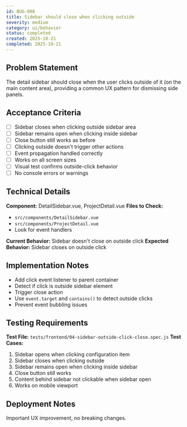 ```yaml
---
id: BUG-008
title: Sidebar should close when clicking outside
severity: medium
category: ui/behavior
status: completed
created: 2025-10-21
completed: 2025-10-21
---
```


## Problem Statement
The detail sidebar should close when the user clicks outside of it (on the main content area), providing a common UX pattern for dismissing side panels.

## Acceptance Criteria
- [ ] Sidebar closes when clicking outside sidebar area
- [ ] Sidebar remains open when clicking inside sidebar
- [ ] Close button still works as before
- [ ] Clicking outside doesn't trigger other actions
- [ ] Event propagation handled correctly
- [ ] Works on all screen sizes
- [ ] Visual test confirms outside-click behavior
- [ ] No console errors or warnings

## Technical Details
**Component:** DetailSidebar.vue, ProjectDetail.vue
**Files to Check:**
- `src/components/DetailSidebar.vue`
- `src/components/ProjectDetail.vue`
- Look for event handlers

**Current Behavior:** Sidebar doesn't close on outside click
**Expected Behavior:** Sidebar closes on outside click

## Implementation Notes
- Add click event listener to parent container
- Detect if click is outside sidebar element
- Trigger close action
- Use `event.target` and `contains()` to detect outside clicks
- Prevent event bubbling issues

## Testing Requirements
**Test File:** `tests/frontend/04-sidebar-outside-click-close.spec.js`
**Test Cases:**
1. Sidebar opens when clicking configuration item
2. Sidebar closes when clicking outside
3. Sidebar remains open when clicking inside sidebar
4. Close button still works
5. Content behind sidebar not clickable when sidebar open
6. Works on mobile viewport

## Deployment Notes
Important UX improvement, no breaking changes.
